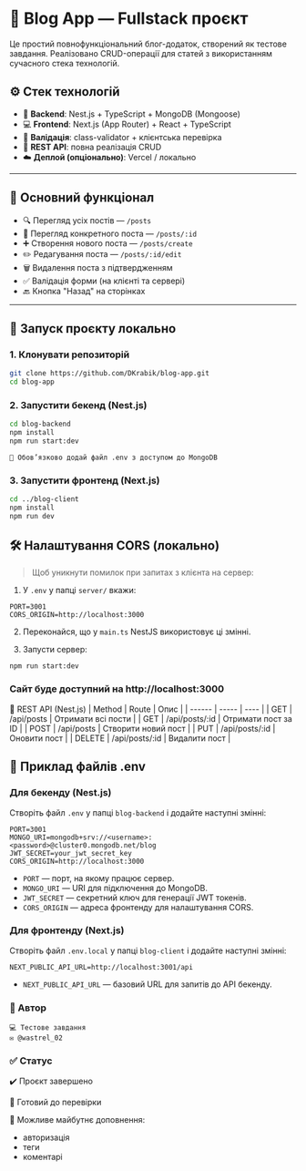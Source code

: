 # 📰 Blog App — Fullstack проєкт

Це простий повнофункціональний блог-додаток, створений як тестове завдання. Реалізовано CRUD-операції для статей з використанням сучасного стека технологій.

## ⚙️ Стек технологій

- 🧠 **Backend**: Nest.js + TypeScript + MongoDB (Mongoose)
- 💻 **Frontend**: Next.js (App Router) + React + TypeScript
- 🧾 **Валідація**: class-validator + клієнтська перевірка
- 📡 **REST API**: повна реалізація CRUD
- ☁️ **Деплой (опціонально)**: Vercel / локально

---

## 📂 Основний функціонал

- 🔍 Перегляд усіх постів — `/posts`
- 📄 Перегляд конкретного поста — `/posts/:id`
- ➕ Створення нового поста — `/posts/create`
- ✏️ Редагування поста — `/posts/:id/edit`
- 🗑️ Видалення поста з підтвердженням
- ✅ Валідація форми (на клієнті та сервері)
- 🔙 Кнопка "Назад" на сторінках

---

## 🚀 Запуск проєкту локально

### 1. Клонувати репозиторій

```bash
git clone https://github.com/DKrabik/blog-app.git
cd blog-app
```

### 2. Запустити бекенд (Nest.js)

```bash
cd blog-backend
npm install
npm run start:dev
```

    🔐 Обов’язково додай файл .env з доступом до MongoDB

### 3. Запустити фронтенд (Next.js)

```bash
cd ../blog-client
npm install
npm run dev
```

## 🛠️ Налаштування CORS (локально)

> Щоб уникнути помилок при запитах з клієнта на сервер:

1. У `.env` у папці `server/` вкажи:
```
PORT=3001 
CORS_ORIGIN=http://localhost:3000
```
2. Переконайся, що у `main.ts` NestJS використовує ці змінні.

3. Запусти сервер:  
```bash
npm run start:dev
```

### Сайт буде доступний на http://localhost:3000

🔗 REST API (Nest.js)
| Method | Route | Опис |
| ------ | ----- | ---- |
| GET | /api/posts | Отримати всі пости |
| GET | /api/posts/:id | Отримати пост за ID |
| POST | /api/posts | Створити новий пост |
| PUT | /api/posts/:id | Оновити пост |
| DELETE | /api/posts/:id | Видалити пост |

## 🔐 Приклад файлів .env

### Для бекенду (Nest.js)

Створіть файл `.env` у папці `blog-backend` і додайте наступні змінні:

```
PORT=3001
MONGO_URI=mongodb+srv://<username>:<password>@cluster0.mongodb.net/blog
JWT_SECRET=your_jwt_secret_key
CORS_ORIGIN=http://localhost:3000
```

- `PORT` — порт, на якому працює сервер.
- `MONGO_URI` — URI для підключення до MongoDB.
- `JWT_SECRET` — секретний ключ для генерації JWT токенів.
- `CORS_ORIGIN` — адреса фронтенду для налаштування CORS.

### Для фронтенду (Next.js)

Створіть файл `.env.local` у папці `blog-client` і додайте наступні змінні:

```
NEXT_PUBLIC_API_URL=http://localhost:3001/api
```

- `NEXT_PUBLIC_API_URL` — базовий URL для запитів до API бекенду.

### 👤 Автор
    💻 Тестове завдання
    ✉️ @wastrel_02

### ✅ Статус

✔️ Проєкт завершено

🚀 Готовий до перевірки

📌 Можливе майбутнє доповнення: 
- авторизація
- теги
- коментарі
